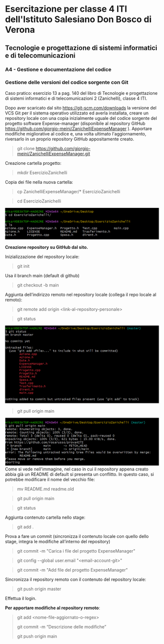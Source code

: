 # Esercitazione per classe 4 ITI dell'Istituto Salesiano Don Bosco di Verona
## Tecnologie e progettazione di sistemi informatici e di telecomunicazioni
### A4 - Gestione e documentazione del codice
### Gestione delle versioni del codice sorgente con Git

Caso pratico: esercizio 13 a pag. 140 del libro di Tecnologie e progettazione di sistemi informatici e di telecomunicazioni 2 (Zanichelli), classe 4 ITI.

Dopo aver scaricato dal sito https://git-scm.com/downloads la versione del VCS Git per il sistema operativo utilizzato ed averla installata, creare un repository locale con una copia inizialmente uguale del codice sorgente del progetto software Expense-manager (disponibile al repository GitHub https://github.com/giorgio-meini/ZanichelliExpenseManager ).
Apportare modifiche migliorative al codice e, una volta ultimato l'aggiornamento, riversarlo in un proprio repository GitHub appositamente creato.

> git clone https://github.com/giorgio-meini/ZanichelliExpenseManager.git

Creazione cartella progetto:
> mkdir EsercizioZanichelli

Copia dei file nella nuova cartella:
> cp ZanichelliExpenseManager/* EsercizioZanichelli

> cd EsercizioZanichelli

![](contenutorepo.png)

**Creazione repository su GitHub dal sito.**

Inizializzazione del repository locale:
> git init

Usa il branch main (default di github)
> git checkout -b main

Aggiunta dell’indirizzo remoto nel repository locale (collega il repo locale al remoto):
> git remote add origin \<link-al-repository-personale\>

> git status

![](gitstatus.png)
> git pull origin main

![](conflitto.png)
Come si vede nell'immagine, nel caso in cui il repository appena creato abbia già un README di default si presenta un conflitto. In questo caso, si potrebbe modificare il nome del vecchio file:
> mv README.md readme.old

> git pull origin main

> git status

Aggiunta contenuto cartella nello stage:
> git add .

Prova a fare un commit (sincronizza il contenuto locale con quello dello stage, integra le modifiche all’interno del repository)
> git commit -m "Carica i file del progetto ExpenseManager"

> git config --global user.email "\<email-account-git\>"

> git commit -m "Add file del progetto ExpenseManager"

Sincronizza il repository remoto con il contenuto del repository locale:
> git push origin master

Effettua il login.

**Per apportare modifiche al repository remoto**:
> git add \<nome-file-aggiornato-o-regex\>
> 
> git commit -m “Descrizione delle modifiche”
> 
> git push origin main
